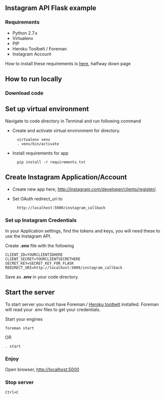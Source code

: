 ## Instagram API Flask example

### Requirements

* Python 2.7.x
* Virtualenv
* PIP
* Heroku Toolbelt / Foreman
* Instagram Account

How to install these requirements is [here](http://itppyweb.herokuapp.com/notes/week_1), halfway down page

## How to run locally

### Download code

## Set up virtual environment

Navigate to code directory in Terminal and run following command

* Create and activate virtual environment for directory.

		virtualenv venv
		. venv/bin/activate

* Install requirements for app

		pip install -r requirements.txt


## Create Instagram Application/Account

* Create new app here, <http://instagram.com/developer/clients/register/>.
* Set OAuth redirect_uri to 

		http://localhost:5000/instagram_callback


### Set up Instagram Credentials

In your Application settings, find the tokens and keys, you will need these to use the Instagram API.

Create **.env** file with the following


	CLIENT_ID=YOURCLIENTIDHERE
	CLIENT_SECRET=YOURCLIENTSECRETHERE
	SECRET_KEY=SECRET_KEY_FOR_FLASK
	REDIRECT_URI=http://localhost:5000/instagram_callback

Save as **.env** in your code directory.


## Start the server

To start server you must have Foreman / [Heroku toolbelt](http://toolbelt.heroku.com) installed. Foreman will read your .env files to get your credentials.

Start your engines

	foreman start

OR

	. start

### Enjoy

Open browser, <http://localhost:5000>


### Stop server 

	Ctrl+C


